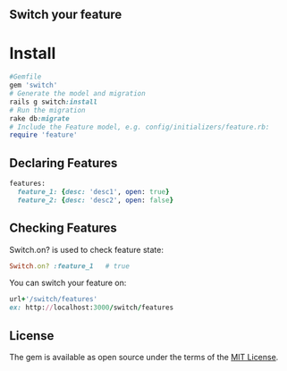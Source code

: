 ## Switch your feature

# Install

```ruby
#Gemfile
gem 'switch'
# Generate the model and migration
rails g switch:install
# Run the migration
rake db:migrate
# Include the Feature model, e.g. config/initializers/feature.rb:
require 'feature'
```

## Declaring Features

```ruby
features:
  feature_1: {desc: 'desc1', open: true}
  feature_2: {desc: 'desc2', open: false}
```
## Checking Features

Switch.on? is used to check feature state:

```ruby
Switch.on? :feature_1   # true
```

You can switch your feature on:

```ruby
url+'/switch/features'
ex: http://localhost:3000/switch/features
```

## License

The gem is available as open source under the terms of the [MIT License](http://opensource.org/licenses/MIT).
